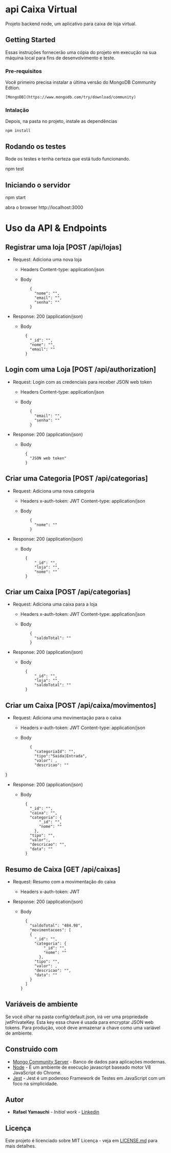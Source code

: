 #  api Caixa Virtual

Projeto backend node, um aplicativo para caixa de loja virtual.

## Getting Started

Essas instruções fornecerão uma cópia do projeto em execução na sua máquina local para fins de desenvolvimento e teste.

### Pre-requisitos

Você primeiro precisa instalar a última versão do MongoDB Community Edtion. 

```
[MongoDB](https://www.mongodb.com/try/download/community)

```

### Intalação

Depois, na pasta no projeto, instale as dependências

```
npm install 

```

## Rodando os testes

Rode os testes e tenha certeza que está tudo funcionando.

npm test

## Iniciando o servidor

npm start

abra o browser http://localhost:3000

# Uso da API & Endpoints

## Registrar uma loja [POST /api/lojas]

- Request: Adiciona uma nova loja

  - Headers
        Content-type: application/json

  - Body

            {
              "nome": "",
              "email": "",
              "senha": ""
            }

- Response: 200 (application/json)

  - Body

          {
            "_id": "",
            "nome": "",
            "email": ""
          }

## Login com uma Loja [POST /api/authorization]

- Request: Login com as credenciais para receber JSON web token

  - Headers
        Content-type: application/json

  - Body

            {
              "email": "",
              "senha": ""
            }

- Response: 200 (application/json)

  - Body

          {
            "JSON web token"
          }

## Criar uma Categoria [POST /api/categorias]

- Request: Adiciona uma nova categoria

  - Headers
        x-auth-token: JWT
        Content-type: application/json

  - Body

            {
              "nome": ""
            }

- Response: 200 (application/json)

  - Body

          {
              "_id": "",
              "loja": "",
              "nome": ""
          }

## Criar um Caixa [POST /api/categorias]

- Request: Adiciona uma caixa para a loja

  - Headers
        x-auth-token: JWT
        Content-type: application/json

  - Body

            {
              "saldoTotal": ""
            }

- Response: 200 (application/json)

  - Body

          {
              "_id": "",
              "loja": "",
              "saldoTotal": ""
          }

## Criar um Caixa [POST /api/caixa/movimentos]

- Request: Adiciona uma movimentação para o caixa

  - Headers
        x-auth-token: JWT
        Content-type: application/json

  - Body

            {
              "categoriaId": "",
              "tipo":"Saida|Entrada",
              "valor": ,
              "descricao": ""
}

- Response: 200 (application/json)

  - Body

          {
            "_id": "",
            "caixa": "",
            "categoria": {
                "_id": "",
                "nome": ""
              },
            "tipo": "",
            "valor":,
            "descricao": "",
            "data": ""
          }

## Resumo de Caixa [GET /api/caixas]

- Request: Resumo com a movimentação do caixa

  - Headers
        x-auth-token: JWT

- Response: 200 (application/json)

  - Body

          {
            "saldoTotal": "484.98",
            "movimentacoes": [
            {
              "_id": "",
              "categoria": {
                  "_id": "",
                  "nome": ""
                },
              "tipo": "",
              "valor": ,
              "descricao": "",
              "data": ""
            }
          ]
        }

## Variáveis de ambiente

Se você olhar na pasta config/default.json, irá ver uma propriedade jwtPrivateKey. Esta key essa chave é usada para encryptar JSON web tokens. Para produção, você deve armazenar a chave como uma variável de ambiente.


## Construido com

* [Mongo Community Server](https://www.mongodb.com/try/download/community) - Banco de dados para aplicações modernas.
* [Node](https://nodejs.org/en/) - É um ambiente de execução javascript baseado motor V8 JavaScript do Chrome.
* [Jest](https://jestjs.io/) - Jest é um poderoso Framework de Testes em JavaScript com um foco na simplicidade.

## Autor

* **Rafael Yamauchi** - *Initial work* - [Linkedin](https://www.linkedin.com/in/rafaelyamauchi/)

## Licença

Este projeto é licenciado sobre MIT Licença - veja em [LICENSE.md](LICENSE.md) para mais detalhes.
